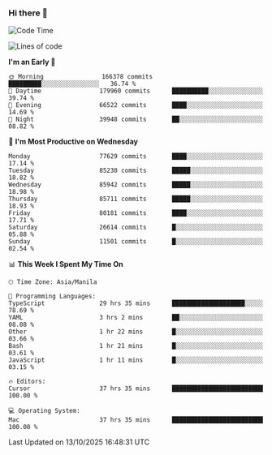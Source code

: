 ### Hi there 👋

<!--START_SECTION:waka-->
![Code Time](http://img.shields.io/badge/Code%20Time-6%2C382%20hrs%207%20mins-blue)

![Lines of code](https://img.shields.io/badge/From%20Hello%20World%20I%27ve%20Written-149.3%20million%20lines%20of%20code-blue)

**I'm an Early 🐤** 

```text
🌞 Morning                166378 commits      █████████░░░░░░░░░░░░░░░░   36.74 % 
🌆 Daytime                179960 commits      ██████████░░░░░░░░░░░░░░░   39.74 % 
🌃 Evening                66522 commits       ████░░░░░░░░░░░░░░░░░░░░░   14.69 % 
🌙 Night                  39948 commits       ██░░░░░░░░░░░░░░░░░░░░░░░   08.82 % 
```
📅 **I'm Most Productive on Wednesday** 

```text
Monday                   77629 commits       ████░░░░░░░░░░░░░░░░░░░░░   17.14 % 
Tuesday                  85230 commits       █████░░░░░░░░░░░░░░░░░░░░   18.82 % 
Wednesday                85942 commits       █████░░░░░░░░░░░░░░░░░░░░   18.98 % 
Thursday                 85711 commits       █████░░░░░░░░░░░░░░░░░░░░   18.93 % 
Friday                   80181 commits       ████░░░░░░░░░░░░░░░░░░░░░   17.71 % 
Saturday                 26614 commits       █░░░░░░░░░░░░░░░░░░░░░░░░   05.88 % 
Sunday                   11501 commits       █░░░░░░░░░░░░░░░░░░░░░░░░   02.54 % 
```


📊 **This Week I Spent My Time On** 

```text
🕑︎ Time Zone: Asia/Manila

💬 Programming Languages: 
TypeScript               29 hrs 35 mins      ████████████████████░░░░░   78.69 % 
YAML                     3 hrs 2 mins        ██░░░░░░░░░░░░░░░░░░░░░░░   08.08 % 
Other                    1 hr 22 mins        █░░░░░░░░░░░░░░░░░░░░░░░░   03.66 % 
Bash                     1 hr 21 mins        █░░░░░░░░░░░░░░░░░░░░░░░░   03.61 % 
JavaScript               1 hr 11 mins        █░░░░░░░░░░░░░░░░░░░░░░░░   03.15 % 

🔥 Editors: 
Cursor                   37 hrs 35 mins      █████████████████████████   100.00 % 

💻 Operating System: 
Mac                      37 hrs 35 mins      █████████████████████████   100.00 % 
```


 Last Updated on 13/10/2025 16:48:31 UTC
<!--END_SECTION:waka-->


<!--
**rad182/rad182** is a ✨ _special_ ✨ repository because its `README.md` (this file) appears on your GitHub profile.

Here are some ideas to get you started:

- 🔭 I’m currently working on ...
- 🌱 I’m currently learning ...
- 👯 I’m looking to collaborate on ...
- 🤔 I’m looking for help with ...
- 💬 Ask me about ...
- 📫 How to reach me: ...
- 😄 Pronouns: ...
- ⚡ Fun fact: ...
-->
